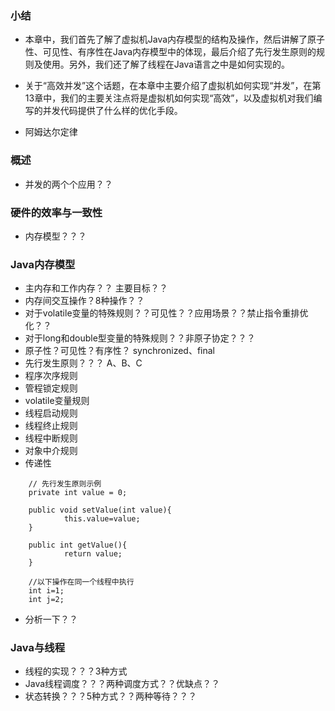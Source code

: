### 小结
>
- 本章中，我们首先了解了虚拟机Java内存模型的结构及操作，然后讲解了原子性、可见性、有序性在Java内存模型中的体现，最后介绍了先行发生原则的规则及使用。另外，我们还了解了线程在Java语言之中是如何实现的。
>
- 关于“高效并发”这个话题，在本章中主要介绍了虚拟机如何实现“并发”，在第13章中，我们的主要关注点将是虚拟机如何实现“高效”，以及虚拟机对我们编写的并发代码提供了什么样的优化手段。
>
- 阿姆达尔定律
>
### 概述
- 并发的两个个应用？？
>
### 硬件的效率与一致性
- 内存模型？？？
>
### Java内存模型
- 主内存和工作内存？？ 主要目标？？
- 内存间交互操作？8种操作？？
- 对于volatile变量的特殊规则？？可见性？？应用场景？？禁止指令重排优化？？
- 对于long和double型变量的特殊规则？？非原子协定？？？
- 原子性？可见性？有序性？ synchronized、final
- 先行发生原则？？？ A、B、C
- 程序次序规则
- 管程锁定规则
- volatile变量规则
- 线程启动规则
- 线程终止规则
- 线程中断规则
- 对象中介规则
- 传递性
>
```
	// 先行发生原则示例
	private int value = 0;
	
	public void setValue(int value){
			this.value=value;
	}
	
	public int getValue(){
			return value;
	}
	
    //以下操作在同一个线程中执行
	int i=1;
	int j=2;
```
>
- 分析一下？？
>
### Java与线程
>
- 线程的实现？？？3种方式
- Java线程调度？？？两种调度方式？？优缺点？？
- 状态转换？？？5种方式？？两种等待？？？












